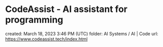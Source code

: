 # CodeAssist - AI assistant for programming

created: March 18, 2023 3:46 PM (UTC)
folder: AI Systems / AI | Code
url: https://www.codeassist.tech/index.html